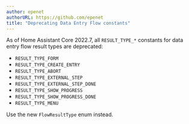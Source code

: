 ```yaml
---
author: epenet
authorURL: https://github.com/epenet
title: "Deprecating Data Entry Flow constants"
---
```


As of Home Assistant Core 2022.7, all `RESULT_TYPE_*` constants for data entry flow result types are deprecated:

  - `RESULT_TYPE_FORM`
  - `RESULT_TYPE_CREATE_ENTRY`
  - `RESULT_TYPE_ABORT`
  - `RESULT_TYPE_EXTERNAL_STEP`
  - `RESULT_TYPE_EXTERNAL_STEP_DONE`
  - `RESULT_TYPE_SHOW_PROGRESS`
  - `RESULT_TYPE_SHOW_PROGRESS_DONE`
  - `RESULT_TYPE_MENU`

  Use the new `FlowResultType` enum instead.
